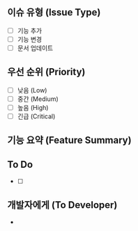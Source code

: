 ## 이슈 유형 (Issue Type)
<!-- 이슈 유형을 선택하세요. -->
- [ ] 기능 추가
- [ ] 기능 변경
- [ ] 문서 업데이트

## 우선 순위 (Priority)
<!-- 해당 이슈의 우선 순위를 선택하세요. -->
- [ ] 낮음 (Low)
- [ ] 중간 (Medium)
- [ ] 높음 (High)
- [ ] 긴급 (Critical)

## 기능 요약 (Feature Summary)
<!-- 제안하고자 하는 기능의 요약을 작성하세요. -->

## To Do
<!-- 구현해야 할 구체적인 작업 목록을 나열하세요. -->
- [ ] 


## 개발자에게 (To Developer)
<!-- 개발자가 알아야 하는 정보나 요청 사항을 작성하세요. -->
- 
